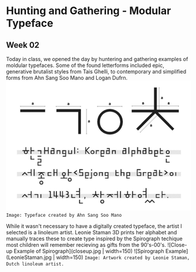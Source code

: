 # Hunting and Gathering - Modular Typeface 
## Week 02


Today in class, we opened the day by huntering and gathering examples of moldular typefaces. Some of the found letterforms included epic, generative brutalist styles from Tais Ghelli, to contemporary and simplified forms from Ahn Sang Soo Mano and Logan Dufrn. 
![Ahn Sang Soo Mano Typeface Example](AhnSangSooMano.jpg)
```Image: Typeface created by Ahn Sang Soo Mano``` 

While it wasn't necessary to have a digitally created typeface, the artist I selected is a linoleum artist. Leonie Staman 3D prints her alphabet and manually traces these to create type inspired by the Spirograph techique most children will remember recieving as gifts from the 90's-00's. 
![Close-up Example of Spirograph](closeup.jpg | width=150)
![Spirograph Example](LeonieStaman.jpg | width=150)
```Image: Artwork created by Leonie Staman, Dutch linoleum artist.``` 
